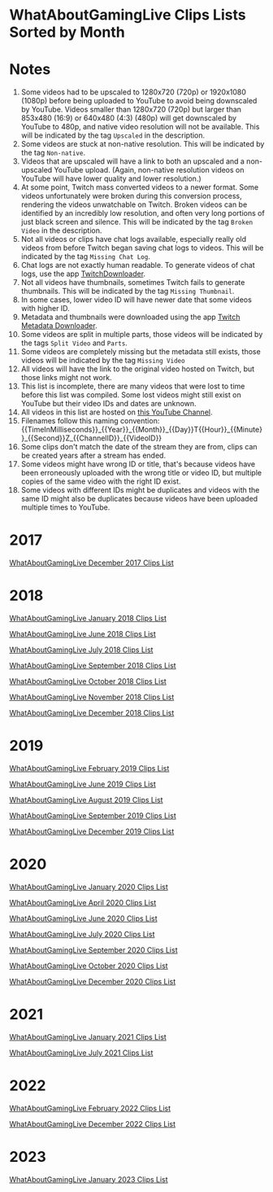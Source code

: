 # WhatAboutGamingLive Clips Lists Sorted by Month

# Notes
1) Some videos had to be upscaled to 1280x720 (720p) or 1920x1080 (1080p) before being uploaded to YouTube to avoid being downscaled by YouTube. Videos smaller than 1280x720 (720p) but larger than 853x480 (16:9) or 640x480 (4:3) (480p) will get downscaled by YouTube to 480p, and native video resolution will not be available. This will be indicated by the tag ``Upscaled`` in the description.
2) Some videos are stuck at non-native resolution. This will be indicated by the tag ``Non-native``.
3) Videos that are upscaled will have a link to both an upscaled and a non-upscaled YouTube upload. (Again, non-native resolution videos on YouTube will have lower quality and lower resolution.)
4) At some point, Twitch mass converted videos to a newer format. Some videos unfortunately were broken during this conversion process, rendering the videos unwatchable on Twitch. Broken videos can be identified by an incredibly low resolution, and often very long portions of just black screen and silence. This will be indicated by the tag ``Broken Video`` in the description.
5) Not all videos or clips have chat logs available, especially really old videos from before Twitch began saving chat logs to videos. This will be indicated by the tag ``Missing Chat Log``.
6) Chat logs are not exactly human readable. To generate videos of chat logs, use the app [TwitchDownloader](https://github.com/lay295/TwitchDownloader).
7) Not all videos have thumbnails, sometimes Twitch fails to generate thumbnails. This will be indicated by the tag ``Missing Thumbnail``.
8) In some cases, lower video ID will have newer date that some videos with higher ID.
9) Metadata and thumbnails were downloaded using the app [Twitch Metadata Downloader](https://github.com/WhatAboutGaming/twitch-metadata-downloader).
10) Some videos are split in multiple parts, those videos will be indicated by the tags ``Split Video`` and ``Parts``.
11) Some videos are completely missing but the metadata still exists, those videos will be indicated by the tag ``Missing Video``
12) All videos will have the link to the original video hosted on Twitch, but those links might not work.
13) This list is incomplete, there are many videos that were lost to time before this list was compiled. Some lost videos might still exist on YouTube but their video IDs and dates are unknown.
14) All videos in this list are hosted on [this YouTube Channel](https://www.youtube.com/@ItsMeWaggle/videos).
15) Filenames follow this naming convention: {{TimeInMilliseconds}}\_{{Year}}\_{{Month}}\_{{Day}}T{{Hour}}\_{{Minute}}\_{{Second}}Z\_{{ChannelID}}\_{{VideoID}}
16) Some clips don't match the date of the stream they are from, clips can be created years after a stream has ended.
17) Some videos might have wrong ID or title, that's because videos have been erroneously uploaded with the wrong title or video ID, but multiple copies of the same video with the right ID exist.
18) Some videos with different IDs might be duplicates and videos with the same ID might also be duplicates because videos have been uploaded multiple times to YouTube.

# 2017
[WhatAboutGamingLive December 2017 Clips List](39127626/clips/metadata/2017/12/2017_12_39127626_clips_list.md)

# 2018
[WhatAboutGamingLive January 2018 Clips List](39127626/clips/metadata/2018/1/2018_01_39127626_clips_list.md)

[WhatAboutGamingLive June 2018 Clips List](39127626/clips/metadata/2018/6/2018_06_39127626_clips_list.md)

[WhatAboutGamingLive July 2018 Clips List](39127626/clips/metadata/2018/7/2018_07_39127626_clips_list.md)

[WhatAboutGamingLive September 2018 Clips List](39127626/clips/metadata/2018/9/2018_09_39127626_clips_list.md)

[WhatAboutGamingLive October 2018 Clips List](39127626/clips/metadata/2018/10/2018_10_39127626_clips_list.md)

[WhatAboutGamingLive November 2018 Clips List](39127626/clips/metadata/2018/11/2018_11_39127626_clips_list.md)

[WhatAboutGamingLive December 2018 Clips List](39127626/clips/metadata/2018/12/2018_12_39127626_clips_list.md)

# 2019
[WhatAboutGamingLive February 2019 Clips List](39127626/clips/metadata/2019/2/2019_02_39127626_clips_list.md)

[WhatAboutGamingLive June 2019 Clips List](39127626/clips/metadata/2019/6/2019_06_39127626_clips_list.md)

[WhatAboutGamingLive August 2019 Clips List](39127626/clips/metadata/2019/8/2019_08_39127626_clips_list.md)

[WhatAboutGamingLive September 2019 Clips List](39127626/clips/metadata/2019/9/2019_09_39127626_clips_list.md)

[WhatAboutGamingLive December 2019 Clips List](39127626/clips/metadata/2019/12/2019_12_39127626_clips_list.md)

# 2020
[WhatAboutGamingLive January 2020 Clips List](39127626/clips/metadata/2020/1/2020_01_39127626_clips_list.md)

[WhatAboutGamingLive April 2020 Clips List](39127626/clips/metadata/2020/4/2020_04_39127626_clips_list.md)

[WhatAboutGamingLive June 2020 Clips List](39127626/clips/metadata/2020/6/2020_06_39127626_clips_list.md)

[WhatAboutGamingLive July 2020 Clips List](39127626/clips/metadata/2020/7/2020_07_39127626_clips_list.md)

[WhatAboutGamingLive September 2020 Clips List](39127626/clips/metadata/2020/9/2020_09_39127626_clips_list.md)

[WhatAboutGamingLive October 2020 Clips List](39127626/clips/metadata/2020/10/2020_10_39127626_clips_list.md)

[WhatAboutGamingLive December 2020 Clips List](39127626/clips/metadata/2020/12/2020_12_39127626_clips_list.md)

# 2021
[WhatAboutGamingLive January 2021 Clips List](39127626/clips/metadata/2021/1/2021_01_39127626_clips_list.md)

[WhatAboutGamingLive July 2021 Clips List](39127626/clips/metadata/2021/7/2021_07_39127626_clips_list.md)

# 2022
[WhatAboutGamingLive February 2022 Clips List](39127626/clips/metadata/2022/2/2022_02_39127626_clips_list.md)

[WhatAboutGamingLive December 2022 Clips List](39127626/clips/metadata/2022/12/2022_12_39127626_clips_list.md)

# 2023
[WhatAboutGamingLive January 2023 Clips List](39127626/clips/metadata/2023/1/2023_01_39127626_clips_list.md)
